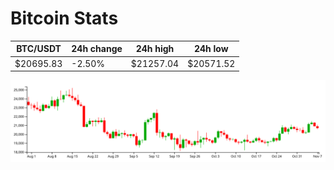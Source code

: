 # Bitcoin Stats

BTC/USDT|24h change|24h high|24h low|
|---|---|---|---|
|$20695.83|-2.50%|$21257.04|$20571.52|

<img src="./chart.svg">
